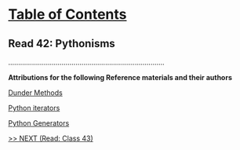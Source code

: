 # [Table of Contents](https://wondwosentsige.github.io/code-401-reading-notes/Home)

## Read 42: Pythonisms


...............................................................................

__Attributions for the following Reference materials and their authors__

[Dunder Methods](https://dbader.org/blog/python-dunder-methods)

[Python iterators](https://dbader.org/blog/python-iterators)

[Python Generators](https://dbader.org/blog/python-generators)

[>> NEXT (Read: Class 43)](https://wondwosentsige.github.io/code-401-reading-note/class-43)